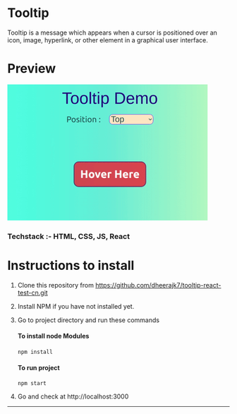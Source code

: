 # Tooltip

Tooltip is a message which appears when a cursor is positioned over an icon, image, hyperlink, or other element in a graphical user interface.

# Preview

![gif image](./static/images/preview.gif)

<!-- ## Visit app at http://google.com -->

### Techstack :- HTML, CSS, JS, React

# Instructions to install

1. Clone this repository from https://github.com/dheerajk7/tooltip-react-test-cn.git
2. Install NPM if you have not installed yet.
3. Go to project directory and run these commands

   #### To install node Modules

   ```
   npm install
   ```

   #### To run project

   ```
   npm start
   ```

4. Go and check at http://localhost:3000

---
